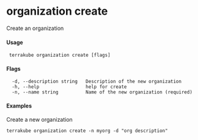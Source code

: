 # organization create

Create an organization

#### Usage

```text
 terrakube organization create [flags]
```

#### Flags

```text
  -d, --description string   Description of the new organization
  -h, --help                 help for create
  -n, --name string          Name of the new organization (required)
```

#### Examples

Create a new organization

```text
terrakube organization create -n myorg -d "org description"
```

